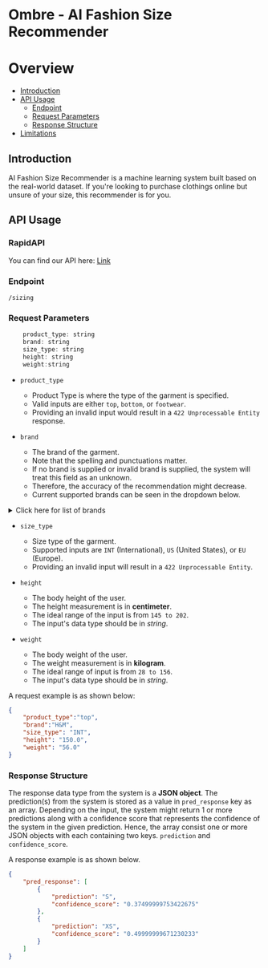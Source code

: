# Ombre - AI Fashion Size Recommender

# Overview
* [Introduction](#introduction)
* [API Usage](#api-usage)
    * [Endpoint](#endpoint)
    * [Request Parameters](#request-parameters)
    * [Response Structure](#response-structure)
* [Limitations](#limitations)


## Introduction
AI Fashion Size Recommender is a machine learning system built based on the real-world dataset. If you're looking to purchase clothings online but unsure of your size, this recommender is for you.


## API Usage

### RapidAPI 
You can find our API here: [Link](https://rapidapi.com/OmbreRapid/api/ombre-ai-fashion-size-recommendation/)

### Endpoint
``` 
/sizing 
```
### Request Parameters
```js
    product_type: string
    brand: string
    size_type: string
    height: string
    weight:string
```

* `product_type`

    - Product Type is where the type of the garment is specified.
    - Valid inputs are either `top`, `bottom`, or `footwear`.
    - Providing an invalid input would result in a `422 Unprocessable Entity` response.

* `brand`
   
    - The brand of the garment.
    - Note that the spelling and punctuations matter. 
    - If no brand is supplied or invalid brand is supplied, the system will treat this field as an unknown.
    - Therefore, the accuracy of the recommendation might decrease.
    - Current supported brands can be seen in the dropdown below.
 <details>
   <summary>Click here for list of brands</summary>

    ```
    - Abercrombie & Fitch
    - Adidas
    - Armani Exchange
    - Asos
    - Banana Republic
    - Calvin Klein
    - Cotton On
    - DKNY
    - Esprit
    - Forever 21
    - Fred Perry
    - Gap
    - Generic
    - H&M
    - Hollister
    - J Crew
    - Lavish Alice
    - Levi's
    - Mango
    - Mango / MNG
    - Marks & Spencer
    - Miss Selfridge
    - Nike
    - Padini
    - Polo Ralph Lauren
    - Pomelo
    - Pull & Bear
    - Shein
    - Tommy Hilfiger
    - Topman
    - Topshop
    - Uniqlo
    - Zalora
    - Zara
    ```
   </details>
        

* `size_type`
    
    - Size type of the garment.
    - Supported inputs are `INT` (International), `US` (United States), or `EU` (Europe).
    - Providing an invalid input will result in a `422 Unprocessable Entity`.

* `height`
    
    - The body height of the user.
    - The height measurement is in **centimeter**.
    - The ideal range of the input is from `145 to 202`.
    - The input's data type should be in _string_.

* `weight`
    
    - The body weight of the user.
    - The weight measurement is in **kilogram**.
    - The ideal range of input is from `28 to 156`.
    - The input's data type should be in _string_.

A request example is as shown below:
```json
{
    "product_type":"top", 
    "brand":"H&M",
    "size_type": "INT",
    "height": "150.0",
    "weight": "56.0"
}
```

### Response Structure

The response data type from the system is a **JSON object**. The prediction(s) from the system is stored as a value in `pred_response` key as an array. Depending on the input, the system might return 1 or more predictions along with a confidence score that represents the confidence of the system in the given prediction. Hence, the array consist one or more JSON objects with each containing two keys. `prediction` and `confidence_score`.

A response example is as shown below.
```json
{
    "pred_response": [
        {
            "prediction": "S",
            "confidence_score": "0.37499999753422675"
        },
        {
            "prediction": "XS",
            "confidence_score": "0.49999999671230233"
        }
    ]
}
```

